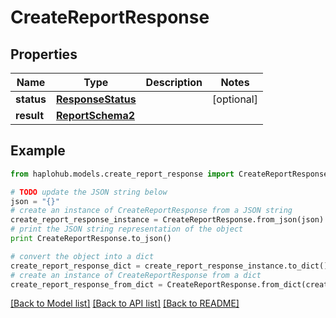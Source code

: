 # CreateReportResponse


## Properties
Name | Type | Description | Notes
------------ | ------------- | ------------- | -------------
**status** | [**ResponseStatus**](ResponseStatus.md) |  | [optional] 
**result** | [**ReportSchema2**](ReportSchema2.md) |  | 

## Example

```python
from haplohub.models.create_report_response import CreateReportResponse

# TODO update the JSON string below
json = "{}"
# create an instance of CreateReportResponse from a JSON string
create_report_response_instance = CreateReportResponse.from_json(json)
# print the JSON string representation of the object
print CreateReportResponse.to_json()

# convert the object into a dict
create_report_response_dict = create_report_response_instance.to_dict()
# create an instance of CreateReportResponse from a dict
create_report_response_from_dict = CreateReportResponse.from_dict(create_report_response_dict)
```
[[Back to Model list]](../README.md#documentation-for-models) [[Back to API list]](../README.md#documentation-for-api-endpoints) [[Back to README]](../README.md)


